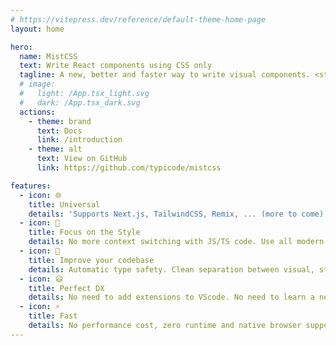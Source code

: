 ```yaml
---
# https://vitepress.dev/reference/default-theme-home-page
layout: home

hero:
  name: MistCSS
  text: Write React components using CSS only
  tagline: A new, better and faster way to write visual components. <strike>CSS-in-JS</strike>? Nope! JS-from-CSS 👍
  # image:
  #   light: /App.tsx_light.svg
  #   dark: /App.tsx_dark.svg
  actions:
    - theme: brand
      text: Docs
      link: /introduction
    - theme: alt
      text: View on GitHub
      link: https://github.com/typicode/mistcss

features:
  - icon: 🌐
    title: Universal
    details: 'Supports Next.js, TailwindCSS, Remix, ... (more to come).'
  - icon: 🌸
    title: Focus on the Style
    details: No more context switching with JS/TS code. Use all modern CSS features directly.
  - icon: 💎
    title: Improve your codebase
    details: Automatic type safety. Clean separation between visual, state-less components and others. Guaranteed by the language.
  - icon: 😃
    title: Perfect DX
    details: No need to add extensions to VScode. No need to learn a new API. Zero-config. Get set up in 1 minute.
  - icon: ⚡
    title: Fast
    details: No performance cost, zero runtime and native browser support.
---
```

